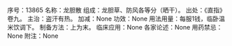 序号：13865
名称：龙胆散
组成：龙胆草、防风各等分（晒干）。
出处：《直指》卷九。
主治：盗汗有热。
加减：None
功效：None
用法用量：每服1钱，临卧温米饮调下。
制备方法：上为末。
临床应用：None
各家论述：None
用药禁忌：None
附注：None
